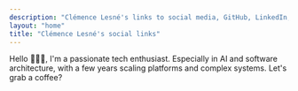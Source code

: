 ```yaml
---
description: "Clémence Lesné's links to social media, GitHub, LinkedIn, and more."
layout: "home"
title: "Clémence Lesné's social links"
---
```


Hello 🙋🏻‍♀️, I'm a passionate tech enthusiast. Especially in AI and software architecture, with a few years scaling platforms and complex systems. Let's grab a coffee?
